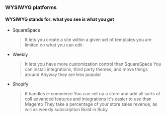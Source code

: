 ### WYSIWYG platforms
#### WYSIWYG stands for: what you see is what you get
* SquareSpace
  > It lets you create a site within a given set of templates
  > you are limited on what you can edit

* Weebly 
  > It lets you have more customization control than SquareSpace
  > You can install integrations, third party themes, and move things around 
  > Anyway they are less popular 

* Shopify 
  > It handles e-commerce 
  > You can set up a store and add all sorts of coll advanced features and integrations
  > It's easier to use than Magento
  > They take a percentage of your store  sales revenue, as will as weekly subscription 
  > Build in Ruby 
